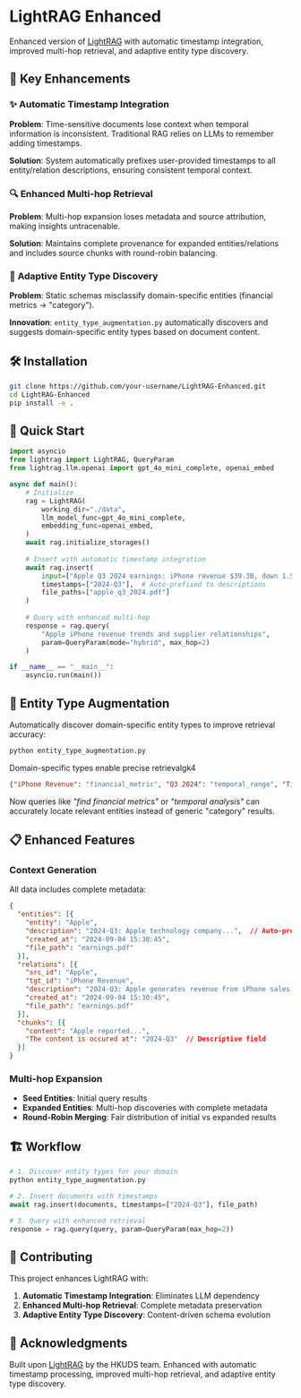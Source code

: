 # LightRAG Enhanced

Enhanced version of [LightRAG](https://github.com/HKUDS/LightRAG) with automatic timestamp integration, improved multi-hop retrieval, and adaptive entity type discovery.

## 🚀 Key Enhancements

### ✨ **Automatic Timestamp Integration**
**Problem**: Time-sensitive documents lose context when temporal information is inconsistent. Traditional RAG relies on LLMs to remember adding timestamps.

**Solution**: System automatically prefixes user-provided timestamps to all entity/relation descriptions, ensuring consistent temporal context.

### 🔍 **Enhanced Multi-hop Retrieval** 
**Problem**: Multi-hop expansion loses metadata and source attribution, making insights untracenable.

**Solution**: Maintains complete provenance for expanded entities/relations and includes source chunks with round-robin balancing.

### 🧠 **Adaptive Entity Type Discovery**
**Problem**: Static schemas misclassify domain-specific entities (financial metrics → "category").

**Innovation**: `entity_type_augmentation.py` automatically discovers and suggests domain-specific entity types based on document content.

## 🛠️ Installation

```bash
git clone https://github.com/your-username/LightRAG-Enhanced.git
cd LightRAG-Enhanced
pip install -e .
```

## 🚀 Quick Start

```python
import asyncio
from lightrag import LightRAG, QueryParam
from lightrag.llm.openai import gpt_4o_mini_complete, openai_embed

async def main():
    # Initialize
    rag = LightRAG(
        working_dir="./data",
        llm_model_func=gpt_4o_mini_complete,
        embedding_func=openai_embed,
    )
    await rag.initialize_storages()
    
    # Insert with automatic timestamp integration
    await rag.insert(
        input=["Apple Q3 2024 earnings: iPhone revenue $39.3B, down 1.5% YoY..."],
        timestamps=["2024-Q3"],  # Auto-prefixed to descriptions
        file_paths=["apple_q3_2024.pdf"]
    )
    
    # Query with enhanced multi-hop
    response = rag.query(
        "Apple iPhone revenue trends and supplier relationships",
        param=QueryParam(mode="hybrid", max_hop=2)
    )

if __name__ == "__main__":
    asyncio.run(main())
```

## 🔧 Entity Type Augmentation

Automatically discover domain-specific entity types to improve retrieval accuracy:

```bash
python entity_type_augmentation.py
```
Domain-specific types enable precise retrievalgk4
```json
{"iPhone Revenue": "financial_metric", "Q3 2024": "temporal_range", "Tim Cook": "person"}
```

Now queries like *"find financial metrics"* or *"temporal analysis"* can accurately locate relevant entities instead of generic "category" results.

## 📋 Enhanced Features

### Context Generation
All data includes complete metadata:

```json
{
  "entities": [{
    "entity": "Apple",
    "description": "2024-Q3: Apple technology company...",  // Auto-prefixed
    "created_at": "2024-09-04 15:30:45",
    "file_path": "earnings.pdf"
  }],
  "relations": [{
    "src_id": "Apple",
    "tgt_id": "iPhone Revenue",
    "description": "2024-Q3: Apple generates revenue from iPhone sales...",  // Auto-prefixed
    "created_at": "2024-09-04 15:30:45",
    "file_path": "earnings.pdf"
  }],
  "chunks": [{
    "content": "Apple reported...",
    "The content is occured at": "2024-Q3"  // Descriptive field
  }]
}
```

### Multi-hop Expansion
- **Seed Entities**: Initial query results
- **Expanded Entities**: Multi-hop discoveries with complete metadata
- **Round-Robin Merging**: Fair distribution of initial vs expanded results

## 🏗️ Workflow

```python
# 1. Discover entity types for your domain
python entity_type_augmentation.py

# 2. Insert documents with timestamps
await rag.insert(documents, timestamps=["2024-Q3"], file_path)

# 3. Query with enhanced retrieval
response = rag.query(query, param=QueryParam(max_hop=2))
```

## 🤝 Contributing

This project enhances LightRAG with:
1. **Automatic Timestamp Integration**: Eliminates LLM dependency
2. **Enhanced Multi-hop Retrieval**: Complete metadata preservation  
3. **Adaptive Entity Type Discovery**: Content-driven schema evolution

## 🙏 Acknowledgments

Built upon [LightRAG](https://github.com/HKUDS/LightRAG) by the HKUDS team. Enhanced with automatic timestamp processing, improved multi-hop retrieval, and adaptive entity type discovery.